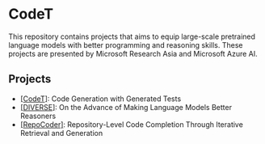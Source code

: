 # CodeT

This repository contains projects that aims to equip large-scale pretrained language models with better programming and reasoning skills.
These projects are presented by Microsoft Research Asia and Microsoft Azure AI.

## Projects

- [[CodeT]](./CodeT/): Code Generation with Generated Tests
- [[DIVERSE]](./DIVERSE/): On the Advance of Making Language Models Better Reasoners
- [[RepoCoder]](./RepoCoder/): Repository-Level Code Completion Through Iterative Retrieval and Generation
